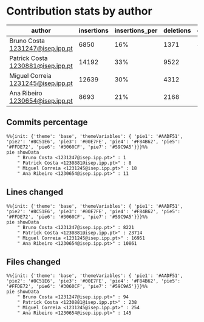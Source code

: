 # Contribution stats by author 
|author|insertions|insertions_per|deletions|deletions_per|files|files_per|commits|commits_per|lines_changed|lines_changed_per|
|---|---|---|---|---|---|---|---|---|---|---|
| Bruno Costa <1231247@isep.ipp.pt>|6850|16%|1371|8%|94|13%|1|3%|8221|14%|
| Patrick Costa <1230881@isep.ipp.pt>|14192|33%|9522|55%|238|33%|8|21%|23714|40%|
| Miguel Correia <1231245@isep.ipp.pt>|12639|30%|4312|25%|254|35%|18|47%|16951|28%|
| Ana Ribeiro <1230654@isep.ipp.pt>|8693|21%|2168|12%|145|20%|11|29%|10861|18%|

## Commits percentage
```mermaid
%%{init: {'theme': 'base', 'themeVariables': { 'pie1': '#AADF51', 'pie2': '#8C51E6', 'pie3': '#00E7FE', 'pie4': '#F84B62', 'pie5': '#FFDE72', 'pie6': '#3060CF', 'pie7': '#59C9A5'}}}%%
pie showData
    " Bruno Costa <1231247@isep.ipp.pt>" : 1
    " Patrick Costa <1230881@isep.ipp.pt>" : 8
    " Miguel Correia <1231245@isep.ipp.pt>" : 18
    " Ana Ribeiro <1230654@isep.ipp.pt>" : 11
```

## Lines changed
```mermaid
%%{init: {'theme': 'base', 'themeVariables': { 'pie1': '#AADF51', 'pie2': '#8C51E6', 'pie3': '#00E7FE', 'pie4': '#F84B62', 'pie5': '#FFDE72', 'pie6': '#3060CF', 'pie7': '#59C9A5'}}}%%
pie showData
    " Bruno Costa <1231247@isep.ipp.pt>" : 8221
    " Patrick Costa <1230881@isep.ipp.pt>" : 23714
    " Miguel Correia <1231245@isep.ipp.pt>" : 16951
    " Ana Ribeiro <1230654@isep.ipp.pt>" : 10861
```

## Files changed
```mermaid
%%{init: {'theme': 'base', 'themeVariables': { 'pie1': '#AADF51', 'pie2': '#8C51E6', 'pie3': '#00E7FE', 'pie4': '#F84B62', 'pie5': '#FFDE72', 'pie6': '#3060CF', 'pie7': '#59C9A5'}}}%%
pie showData
    " Bruno Costa <1231247@isep.ipp.pt>" : 94
    " Patrick Costa <1230881@isep.ipp.pt>" : 238
    " Miguel Correia <1231245@isep.ipp.pt>" : 254
    " Ana Ribeiro <1230654@isep.ipp.pt>" : 145
```
